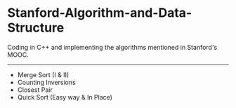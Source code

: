 # Stanford-Algorithm-and-Data-Structure

Coding in C++ and implementing the algorithms mentioned in Stanford's MOOC.

---

* Merge Sort (I & II)
* Counting Inversions
* Closest Pair
* Quick Sort (Easy way & In Place)
